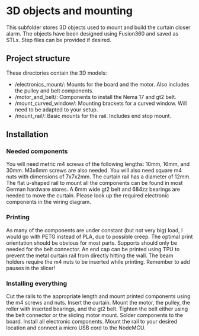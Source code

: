 # 3D objects and mounting

This subfolder stores 3D objects used to mount and build the curtain closer alarm.
The objects have been designed using Fusion360 and saved as STLs. Step files can be provided if desired.

## Project structure
These directories contain the 3D models:
* /electronics_mount/: Mounts for the board and the motor. Also includes the pulley and belt components.
* /motor_and_belt/: Components to install the Nema 17 and gt2 belt.
* /mount_curved_window/: Mounting brackets for a curved window. Will need to be adapted to your setup.
* /mount_rail/: Basic mounts for the rail. Includes end stop mount.

## Installation
### Needed components
You will need metric m4 screws of the following lengths: 10mm, 16mm, and 30mm. M3x6mm screws are also needed. You will also need square m4 nuts with dimensions of 7x7x2mm. The curtain rail has a diameter of 12mm. The flat u-shaped rail to mount all the components can be found in most German hardware stores. A 6mm wide gt2 belt and 684zz bearings are needed to move the curtain. Please look up the required electronic components in the wiring diagram.

### Printing
As many of the components are under constant (but not very big) load, I would go with PETG instead of PLA, due to possible creep. The optimal print orientation should be obvious for most parts. Supports should only be needed for the belt connector. An end cap can be printed using TPU to prevent the metal curtain rail from directly hitting the wall. The beam holders require the m4 nuts to be inserted while printing. Remember to add pauses in the slicer!

### Installing everything
Cut the rails to the appropriate length and mount printed components using the m4 screws and nuts. Insert the curtain.
Mount the motor, the pulley, the roller with inserted bearings, and the gt2 belt. Tighten the belt either using the belt connector or the sliding motor mount. Solder components to the board. Install all electronic components. Mount the rail to your desired location and connect a micro USB cord to the NodeMCU.
